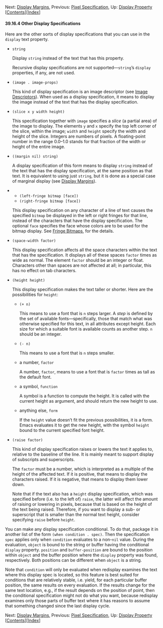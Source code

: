 

Next: [Display Margins](Display-Margins.html), Previous: [Pixel Specification](Pixel-Specification.html), Up: [Display Property](Display-Property.html)   \[[Contents](index.html#SEC_Contents "Table of contents")]\[[Index](Index.html "Index")]

#### 39.16.4 Other Display Specifications

Here are the other sorts of display specifications that you can use in the `display` text property.

*   `string`

    Display `string` instead of the text that has this property.

    Recursive display specifications are not supported—`string`’s `display` properties, if any, are not used.

*   `(image . image-props)`

    This kind of display specification is an image descriptor (see [Image Descriptors](Image-Descriptors.html)). When used as a display specification, it means to display the image instead of the text that has the display specification.

*   `(slice x y width height)`

    This specification together with `image` specifies a *slice* (a partial area) of the image to display. The elements `y` and `x` specify the top left corner of the slice, within the image; `width` and `height` specify the width and height of the slice. Integers are numbers of pixels. A floating-point number in the range 0.0–1.0 stands for that fraction of the width or height of the entire image.

*   `((margin nil) string)`

    A display specification of this form means to display `string` instead of the text that has the display specification, at the same position as that text. It is equivalent to using just `string`, but it is done as a special case of marginal display (see [Display Margins](Display-Margins.html)).

*   *   `(left-fringe bitmap [face])`
    *   `(right-fringe bitmap [face])`

    This display specification on any character of a line of text causes the specified `bitmap` be displayed in the left or right fringes for that line, instead of the characters that have the display specification. The optional `face` specifies the face whose colors are to be used for the bitmap display. See [Fringe Bitmaps](Fringe-Bitmaps.html), for the details.

*   `(space-width factor)`

    This display specification affects all the space characters within the text that has the specification. It displays all of these spaces `factor` times as wide as normal. The element `factor` should be an integer or float. Characters other than spaces are not affected at all; in particular, this has no effect on tab characters.

*   `(height height)`

    This display specification makes the text taller or shorter. Here are the possibilities for `height`:

    *   `(+ n)`

        This means to use a font that is `n` steps larger. A *step* is defined by the set of available fonts—specifically, those that match what was otherwise specified for this text, in all attributes except height. Each size for which a suitable font is available counts as another step. `n` should be an integer.

    *   `(- n)`

        This means to use a font that is `n` steps smaller.

    *   a number, `factor`

        A number, `factor`, means to use a font that is `factor` times as tall as the default font.

    *   a symbol, `function`

        A symbol is a function to compute the height. It is called with the current height as argument, and should return the new height to use.

    *   anything else, `form`

        If the `height` value doesn’t fit the previous possibilities, it is a form. Emacs evaluates it to get the new height, with the symbol `height` bound to the current specified font height.

*   `(raise factor)`

    This kind of display specification raises or lowers the text it applies to, relative to the baseline of the line. It is mainly meant to support display of subscripts and superscripts.

    The `factor` must be a number, which is interpreted as a multiple of the height of the affected text. If it is positive, that means to display the characters raised. If it is negative, that means to display them lower down.

    Note that if the text also has a `height` display specification, which was specified before (i.e. to the left of) `raise`, the latter will affect the amount of raising or lowering in pixels, because that is based on the height of the text being raised. Therefore, if you want to display a sub- or superscript that is smaller than the normal text height, consider specifying `raise` before `height`.

You can make any display specification conditional. To do that, package it in another list of the form `(when condition . spec)`. Then the specification `spec` applies only when `condition` evaluates to a non-`nil` value. During the evaluation, `object` is bound to the string or buffer having the conditional `display` property. `position` and `buffer-position` are bound to the position within `object` and the buffer position where the `display` property was found, respectively. Both positions can be different when `object` is a string.

Note that `condition` will only be evaluated when redisplay examines the text where this display spec is located, so this feature is best suited for conditions that are relatively stable, i.e. yield, for each particular buffer position, the same results on every evaluation. If the results change for the same text location, e.g., if the result depends on the position of point, then the conditional specification might not do what you want, because redisplay examines only those parts of buffer text where it has reasons to assume that something changed since the last display cycle.

Next: [Display Margins](Display-Margins.html), Previous: [Pixel Specification](Pixel-Specification.html), Up: [Display Property](Display-Property.html)   \[[Contents](index.html#SEC_Contents "Table of contents")]\[[Index](Index.html "Index")]
